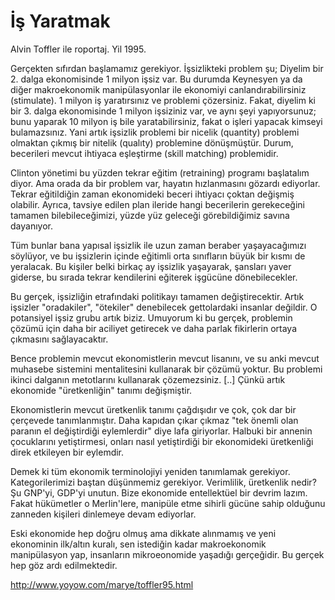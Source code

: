 # İş Yaratmak

Alvin Toffler ile roportaj. Yil 1995.

Gerçekten sıfırdan başlamamız gerekiyor. İşsizlikteki problem şu; Diyelim bir 2. dalga ekonomisinde 1 milyon işsiz var. Bu durumda Keynesyen ya da diğer makroekonomik manipülasyonlar ile ekonomiyi canlandırabilirsiniz (stimulate). 1 milyon iş yaratırsınız ve problemi çözersiniz. Fakat, diyelim ki bir 3. dalga ekonomisinde 1 milyon işsiziniz var, ve aynı şeyi yapıyorsunuz; bunu yaparak 10 milyon iş bile yaratabilirsiniz, fakat o işleri yapacak kimseyi bulamazsınız. Yani artık işsizlik problemi bir nicelik (quantity) problemi olmaktan çıkmış bir nitelik (qualıty) problemine dönüşmüştür. Durum, becerileri mevcut ihtiyaca eşleştirme (skill matching) problemidir.

Clinton yönetimi bu yüzden tekrar eğitim (retraining) programı başlatalım diyor. Ama orada da bir problem var, hayatın hızlanmasını gözardı ediyorlar. Tekrar eğitildiğin zaman ekonomideki beceri ihtiyacı çoktan değişmiş olabilir. Ayrıca, tavsiye edilen plan ileride hangi becerilerin gerekeceğini tamamen bilebileceğimizi, yüzde yüz geleceği görebildiğimiz savına dayanıyor.

Tüm bunlar bana yapısal işsizlik ile uzun zaman beraber yaşayacağımızı söylüyor, ve bu işsizlerin içinde eğitimli orta sınıfların büyük bir kısmı de yeralacak. Bu kişiler belki birkaç ay işsizlik yaşayarak, şansları yaver giderse, bu sırada tekrar kendilerini eğiterek işgücüne dönebilecekler.

Bu gerçek, işsizliğin etrafındaki politikayı tamamen değiştirecektir. Artık işsizler "oradakiler", "ötekiler" denebilecek gettolardaki insanlar değildir. O potansiyel işsiz grubu artık biziz. Umuyorum ki bu gerçek, problemin çözümü için daha bir aciliyet getirecek ve daha parlak fikirlerin ortaya çıkmasını sağlayacaktır.

Bence problemin mevcut ekonomistlerin mevcut lisanını, ve su anki mevcut muhasebe sistemini mentalitesini kullanarak bir çözümü yoktur. Bu problemi ikinci dalganın metotlarını kullanarak çözemezsiniz. [..] Çünkü artık ekonomide "üretkenliğin" tanımı değişmiştir.

Ekonomistlerin mevcut üretkenlik tanımı çağdışıdır ve çok, çok dar bir çerçevede tanımlanmıştır. Daha kapıdan çıkar çıkmaz "tek önemli olan paranın el değiştirdiği eylemlerdir" diye lafa giriyorlar. Halbuki bir annenin çocuklarını yetiştirmesi, onları nasıl yetiştirdiği bir ekonomideki üretkenliği direk etkileyen bir eylemdir.

Demek ki tüm ekonomik terminolojiyi yeniden tanımlamak gerekiyor. Kategorilerimizi baştan düşünmemiz gerekiyor. Verimlilik, üretkenlik nedir? Şu GNP'yi, GDP'yi unutun. Bize ekonomide entellektüel bir devrim lazım. Fakat hükümetler o Merlin'lere, manipüle etme sihirli gücüne sahip olduğunu zanneden kişileri dinlemeye devam ediyorlar.

Eski ekonomide hep doğru olmuş ama dikkate alınmamış ve yeni ekonominin ilk/altın kuralı, sen istediğin kadar makroekonomik manipülasyon yap, insanların mikroeonomide yaşadığı gerçeğidir. Bu gerçek hep göz ardı edilmektedir.

http://www.yoyow.com/marye/toffler95.html